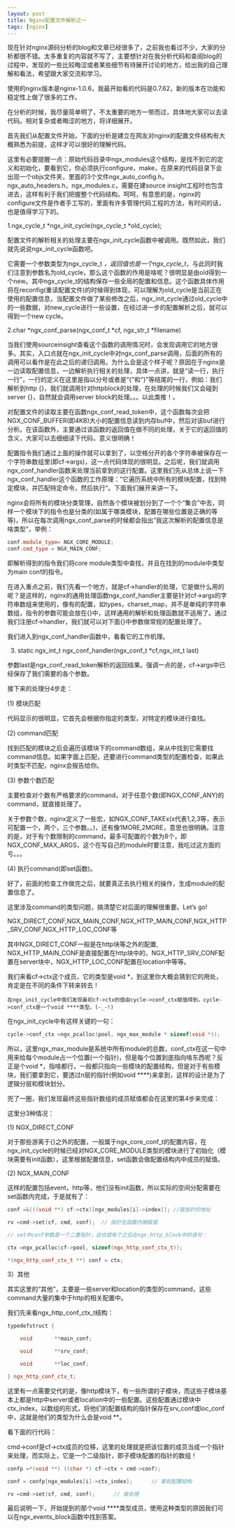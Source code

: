```yaml
---
layout: post
title: Nginx配置文件解析之一 
tags: [nginx]
---
```


现在针对nginx源码分析的blog和文章已经很多了，之前我也看过不少，大家的分析都很不错。太多重复的内容就不写了，主要想针对在我分析代码和查阅blog的过程中，发现的一些比较晦涩或者某些细节有待展开讨论的地方，给出我的自己理解和看法，希望跟大家交流和学习。

使用的nginx版本是nginx-1.0.6，我最开始看的代码是0.7.62，新的版本在功能和稳定性上做了很多的工作。

在分析的时候，我尽量简单明了，不太重要的地方一带而过，具体地大家可以去读代码。相对复杂或者晦涩的地方，将详细展开。

        

首先我们从配置文件开始，下面的分析是建立在网友对nginx的配置文件结构有大概熟悉为前提，这样才可以很好的理解代码。

        

这里有必要提醒一点：原始代码目录中ngx_modules这个结构，是找不到它的定义和初始化，要看到它，你必须执行configure，make，在原来的代码目录下会出现一个objs文件夹，里面的3个文件ngx_auto_config.h，ngx_auto_headers.h，ngx_modules.c，需要在建source insight工程时也包含进去，这样有利于我们把握整个代码结构。呵呵，有意思的是，nginx的configure文件是作者手工写的，里面有许多管理代码工程的方法，有时间的话，也是值得学习下的。

        

1.ngx_cycle_t *ngx_init_cycle(ngx_cycle_t *old_cycle);

配置文件的解析相关的处理主要在ngx_init_cycle函数中被调用。既然如此，我们就先说说ngx_init_cycle函数吧。

它需要一个参数类型为ngx_cycle_t *，返回值也是一个ngx_cycle_t*，与此同时我们注意到参数名为old_cycle，那么这个函数的作用是啥呢？很明显是由old得到一个new。其中ngx_cycle_t的结构保存一些全局的配置和信息。这个函数具体作用将在reconfig(重读配置文件)的时候得到体现，可以理解为old_cycle是当前正在使用的配置信息，当配置文件做了某些修改之后，ngx_init_cycle通过old_cycle中的一些数据，对new_cycle进行一些设置，在经过进一步的配置解析之后，就可以得到一个new cycle。

                

2.char *ngx_conf_parse(ngx_conf_t *cf, ngx_str_t *filename)

当我们使用sourceinsight查看这个函数的调用情况时，会发现调用它的地方很多。其实，入口点就在ngx_init_cycle中对ngx_conf_parse调用，后面的所有的调用可以看作是在此之后的递归调用。为什么会是这个样子呢？原因在于nginx是一边读取配置信息，一边解析执行相关的处理，具体一点讲，就是“读一行，执行一行”，一行的定义在这里是指以分号或者是“{”和“}”等结尾的一行，例如：我们解析到http {}，我们就调用针对httpblock的处理，在处理的时候我们又会碰到server {}，自然就会调用server block的处理。。。以此类推！。

对配置文件的读取主要在函数ngx_conf_read_token中，这个函数每次会把NGX_CONF_BUFFER(即4KB)大小的配置信息读到内存buf中，然后对该buf进行分析。在该函数外，主要通过该函数的返回值在做不同的处理，关于它的返回值的含义，大家可以去细细读下代码，意义很明确！

配置指令我们通过上面的操作就可以拿到了，以空格分开的各个字符串被保存在一个字符串数组里(即cf->args)，这一点代码体现的很明显。之后呢，我们就调用ngx_conf_handler函数来处理当前拿到的这行配置。这里我们先从总体上说一下ngx_conf_handler这个函数的工作原理：”它遍历系统中所有的模块配置，找到特定模块，并匹配特定命令，然后执行“。下面我们展开来讲一下。

nginx会将所有的模块分类管理，自然各个模块被划分到了一个个“集合”中去，同样一个模块下的指令也是分类的(如属于哪类模块，配置在哪些位置是正确的等等)，所以在每次调用ngx_conf_parse的时候都会指出”我这次解析的配置信息是啥类型“，举例：

```c++
conf.module_type= NGX_CORE_MODULE;
conf.cmd_type = NGX_MAIN_CONF;
```

即解析得到的指令我们将core module类型中查找，并且在找到的module中类型为main conf的指令。

在进入重点之前，我们先看一个地方，就是cf->handler的处理，它是做什么用的呢？是这样的，nginx的通用处理函数ngx_conf_handler主要是针对cf->args的字符串数组来使用的，像有的配置，如types，charset_map，并不是单纯的字符串数组，指令的参数可能会放在{}中，这样通用的解析和处理函数就不适用了。通过我们注册cf->handler，我们就可以对下面{}中参数做常规的配置处理了。


我们进入到ngx_conf_handler函数中，看看它的工作机理。

3. static ngx_int_t ngx_conf_handler(ngx_conf_t *cf,ngx_int_t last)

参数last是ngx_conf_read_token解析的返回结果。强调一点的是，cf->args中已经保存了我们需要的各个参数。

接下来的处理分4步走：

(1)  模块匹配

代码显示的很明显，它首先会根据你指定的类型，对特定的模块进行查找。

(2)  command匹配

找到匹配的模块之后会遍历该模块下的command数组，来从中找到它需要找command信息。如果字面上匹配，还要进行command类型的配置检查，如果此时类型不匹配，nginx会报告给你。

(3)  参数个数匹配

主要检查对个数有严格要求的command，对于任意个数(即NGX_CONF_ANY)的command，就直接处理了。

关于参数个数，nginx定义了一些宏，如NGX_CONF_TAKEx(x代表1,2,3等，表示可配置一个，两个，三个参数。。)，还有像1MORE,2MORE，意思也很明确。注意的是，对于有个数限制的command，最多可配置的个数为8个，即NGX_CONF_MAX_ARGS，这个在写自己的module时要注意，我吃过这方面的亏。。。

(4)  执行command(即set函数)。

好了，前面的检查工作做完之后，就要真正去执行相关的操作，生成module的配置信息了。

这里涉及command的类型问题，搞清楚它对后面的理解很重要。Let’s go!

NGX_DIRECT_CONF,NGX_MAIN_CONF,NGX_HTTP_MAIN_CONF,NGX_HTTP_SRV_CONF,NGX_HTTP_LOC_CONF等

其中NGX_DIRECT_CONF一般是在http块等之外的配置, NGX_HTTP_MAIN_CONF是直接配置在http块中的，NGX_HTTP_SRV_CONF配置在server块中，NGX_HTTP_LOC_CONF配置在location中等等。

我们来看cf->ctx这个成员，它的类型是void *，到这里你大概会猜到它的用处，肯定是在不同的条件下转来转去！

    在ngx_init_cycle中我们发现最初cf->ctx的值由cycle->conf_ctx赋值得到，cycle->conf_ctx是一个void ****类型。(-_-!)

在ngx_init_cycle中有这样关键的一句：

```c++
cycle->conf_ctx =ngx_pcalloc(pool, ngx_max_module * sizeof(void *));
```

所以，这里ngx_max_module是系统中所有module的总数，conf_ctx在这一句中用来给每个module占一个位置(一个指针)，但是每个位置到底指向啥东西呢？反正是个void *，指啥都行，一般都只指向一些模块的配置结构，但是对于有些模块，我们要拿到它，要透过n层的指针(例如void ****)来拿到，这样的设计是为了逻辑分层和模块划分。

兜了一圈，我们发现最终这些指针数组的成员赋值都会在这里的第4步来完成：

这里分3种情况：

(1)  NGX_DIRECT_CONF

对于那些游离于{}之外的配置，一般属于ngx_core_conf_t的配置内容，在ngx_init_cycle的时候已经对NGX_CORE_MODULE类型的模块进行了初始化（模块需要有init函数），这里根据配置信息，set函数会做配置结构内中成员的赋值。

(2)  NGX_MAIN_CONF

这样的配置包括event，http等，他们没有init函数，所以实际的空间分配需要在set函数内完成，于是就有了：

```c++
conf =&(((void **) cf->ctx)[ngx_modules[i]->index]); //取指针的地址

rv =cmd->set(cf, cmd, conf);  // 指针在函数内被赋值

// set中conf参数是一个二重指针，这也就有个之后在ngx_http_block中的语句：

ctx =ngx_pcalloc(cf->pool, sizeof(ngx_http_conf_ctx_t));

*(ngx_http_conf_ctx_t **) conf = ctx;
```

3）其他

其实这里的“其他”，主要是一些server和location的类型的command，这些command大量的集中于http的相关配置中。

我们先来看ngx_http_conf_ctx_t结构：

```c++
typedefstruct {

    void       **main_conf;

    void       **srv_conf;

    void       **loc_conf;

} ngx_http_conf_ctx_t;
```

这里有一点需要交代的是，像http模块下，有一些所谓的子模块，而这些子模块基本上都是http中server或者location中的一些配置。这些配置通过模块中ctx_index，以数组的形式，将他们的配置结构的指针保存在srv_conf或loc_conf中，这就是他们的类型为什么会是void **。

看下面的行代码：

cmd->conf是cf->ctx成员的位移，这里的处理就是把该位置的成员当成一个指针来处理，而实际上，它是一个二级指针，即子模块配置的指针的数组！

```c++
confp =*(void **) ((char *) cf->ctx + cmd->conf);

conf = confp[ngx_modules[i]->ctx_index];      // 拿到配置结构   

rv =cmd->set(cf, cmd, conf);      // 做处理
```
 
最后说明一下，开始提到的那个void ****类型成员，使用这种类型的原因我们可以在ngx_events_block函数中找到答案。

